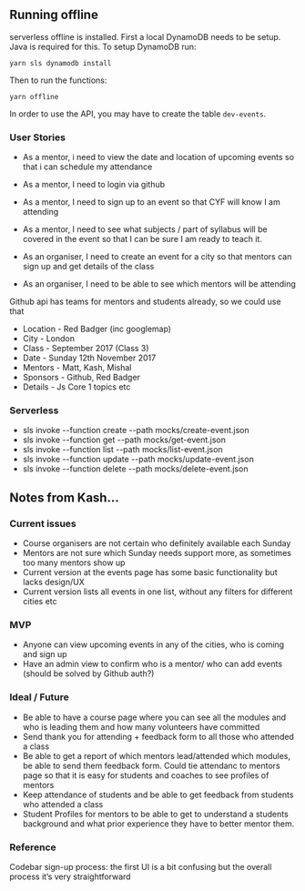## Running offline

serverless offline is installed.
First a local DynamoDB needs to be setup. Java is required for this.
To setup DynamoDB run:

    yarn sls dynamodb install

Then to run the functions:

    yarn offline

In order to use the API, you may have to create the table `dev-events`.

### User Stories

* As a mentor, i need to view the date and location of upcoming events so that i can schedule my attendance
* As a mentor, I need to login via github
* As a mentor, I need to sign up to an event so that CYF will know I am attending
* As a mentor, I need to see what subjects / part of syllabus will be covered in the event so that I can be sure I am ready to teach it.

* As an organiser, I need to create an event for a city so that mentors can sign up and get details of the class
* As an organiser, I need to be able to see which mentors will be attending

Github api has teams for mentors and students already, so we could use that

* Location - Red Badger (inc googlemap)
* City - London
* Class - September 2017 (Class 3)
* Date - Sunday 12th November 2017
* Mentors - Matt, Kash, Mishal
* Sponsors - Github, Red Badger
* Details - Js Core 1 topics etc

### Serverless

* sls invoke --function create --path mocks/create-event.json
* sls invoke --function get --path mocks/get-event.json
* sls invoke --function list --path mocks/list-event.json
* sls invoke --function update --path mocks/update-event.json
* sls invoke --function delete --path mocks/delete-event.json

## Notes from Kash...

### Current issues

* Course organisers are not certain who definitely available each Sunday
* Mentors are not sure which Sunday needs support more, as sometimes too many mentors show up
* Current version at the events page has some basic functionality but lacks design/UX
* Current version lists all events in one list, without any filters for different cities etc

### MVP

* Anyone can view upcoming events in any of the cities, who is coming and sign up
* Have an admin view to confirm who is a mentor/ who can add events (should be solved by Github auth?)

### Ideal / Future

* Be able to have a course page where you can see all the modules and who is leading them and how many volunteers have committed
* Send thank you for attending + feedback form to all those who attended a class
* Be able to get a report of which mentors lead/attended which modules, be able to send them feedback form. Could tie attendanc to mentors page so that it is easy for students and coaches to see profiles of mentors
* Keep attendance of students and be able to get feedback from students who attended a class
* Student Profiles for mentors to be able to get to understand a students background and what prior experience they have to better mentor them.

### Reference

Codebar sign-up process: the first UI is a bit confusing but the overall process it’s very straightforward
